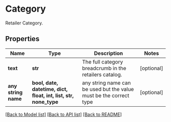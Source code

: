 # Category

Retailer Category.

## Properties
Name | Type | Description | Notes
------------ | ------------- | ------------- | -------------
**text** | **str** | The full category breadcrumb in the retailers catalog. | [optional] 
**any string name** | **bool, date, datetime, dict, float, int, list, str, none_type** | any string name can be used but the value must be the correct type | [optional]

[[Back to Model list]](../README.md#documentation-for-models) [[Back to API list]](../README.md#documentation-for-api-endpoints) [[Back to README]](../README.md)


